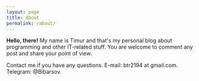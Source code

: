 ```yaml
---
layout: page
title: About
permalink: /about/
---
```

**Hello, there!** 
My name is Timur and that's my personal blog about programming and other IT-related stuff.
You are welcome to comment any post and share your point of view.

Contact me if you have any questions.
E-mail: btr2194 at gmail.com.
Telegram: @Bibarsov.

